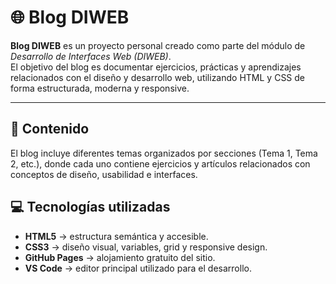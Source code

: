 # 🌐 Blog DIWEB

**Blog DIWEB** es un proyecto personal creado como parte del módulo de *Desarrollo de Interfaces Web (DIWEB)*.  
El objetivo del blog es documentar ejercicios, prácticas y aprendizajes relacionados con el diseño y desarrollo web, utilizando HTML y CSS de forma estructurada, moderna y responsive.

---

## 📖 Contenido

El blog incluye diferentes temas organizados por secciones (Tema 1, Tema 2, etc.), donde cada uno contiene ejercicios y artículos relacionados con conceptos de diseño, usabilidad e interfaces.

## 💻 Tecnologías utilizadas

- **HTML5** → estructura semántica y accesible.  
- **CSS3** → diseño visual, variables, grid y responsive design.  
- **GitHub Pages** → alojamiento gratuito del sitio.  
- **VS Code** → editor principal utilizado para el desarrollo.  
